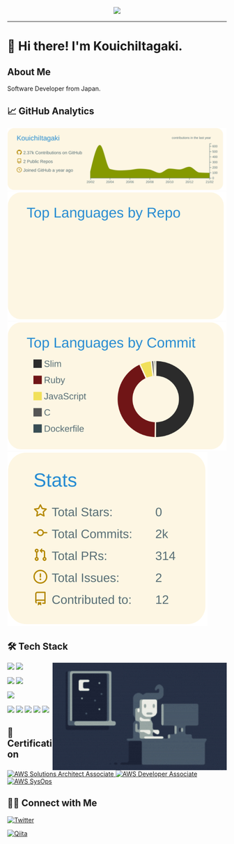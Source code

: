 <div align="center">

![](https://komarev.com/ghpvc/?username=KouichiItagaki&color=blue&style=flat&label=Profile+Views)

</div>

---

# 👋 Hi there! I'm KouichiItagaki.

## About Me

Software Developer from Japan.

## 📈 GitHub Analytics
![](https://raw.githubusercontent.com/KouichiItagaki/KouichiItagaki/master/profile-summary-card-output/solarized/0-profile-details.svg)
![](https://raw.githubusercontent.com/KouichiItagaki/KouichiItagaki/master/profile-summary-card-output/solarized/1-repos-per-language.svg)
![](https://raw.githubusercontent.com/KouichiItagaki/KouichiItagaki/master/profile-summary-card-output/solarized/2-most-commit-language.svg)
![](https://raw.githubusercontent.com/KouichiItagaki/KouichiItagaki/master/profile-summary-card-output/solarized/3-stats.svg)

## 🛠 Tech Stack

<img alt="Night Coding" src="https://raw.githubusercontent.com/AVS1508/AVS1508/master/assets/Night-Coding.gif" align="right" width="400">

<!-- OS, Infrastructure -->

![](https://img.shields.io/badge/-Linux-333.svg?style=flat&logo=linux)
![](https://img.shields.io/badge/-AWS-333.svg?style=flat&logo=amazon-aws)

<!-- Language -->

![](https://img.shields.io/badge/-Ruby-333.svg?style=flat&logo=ruby)
![](https://img.shields.io/badge/-JavaScript-333.svg?style=flat&logo=javascript)

<!-- Framework, Library -->

![](https://img.shields.io/badge/-Ruby%20on%20Rails-333.svg?style=flat&logo=ruby-on-rails)

<!-- Dev Tool -->

![](https://img.shields.io/badge/-Docker-333.svg?style=flat&logo=docker)
![](https://img.shields.io/badge/-GitHub-333.svg?style=flat&logo=github)
![](https://img.shields.io/badge/-CircleCI-333.svg?style=flat&logo=circleci)
![](https://img.shields.io/badge/-Stripe-333.svg?style=flat&logo=stripe)
![](https://img.shields.io/badge/-VSCode-333.svg?style=flat&logo=visual-studio-code)

## 👑 Certification

</a>
<a href="https://www.youracclaim.com/earner/earned/badge/c7983310-2e54-45a1-9101-3e564a42983a">
<img class="icon-image" height="100" src="https://user-images.githubusercontent.com/58158037/107533438-48ad8d80-6c02-11eb-9b50-7589e676af34.png" alt="AWS Solutions Architect Associate" />
</a>
<a href="https://www.youracclaim.com/earner/earned/badge/c7983310-2e54-45a1-9101-3e564a42983a">
<img class="icon-image" height="100" src="https://user-images.githubusercontent.com/58158037/107533577-6aa71000-6c02-11eb-8de6-0e86c7567b90.png" alt="AWS Developer Associate" />
 </a>
<a href="https://www.youracclaim.com/earner/earned/badge/c7983310-2e54-45a1-9101-3e564a42983a">
<img class="icon-image" height="100" src="https://user-images.githubusercontent.com/58158037/107533698-88747500-6c02-11eb-886a-e52abb337b52.png" alt="AWS SysOps" />
</a>

## 🤝🏻  Connect with Me

<a href="https://twitter.com/KOUICH1039" target="_blank"><img src="https://img.shields.io/badge/Twitter-1DA1F2.svg?&style=for-the-badge&logo=twitter&logoColor=white" alt="Twitter"></a>

<a href="https://qiita.com/Kouichi_Itagaki" target="_blank"><img src="https://img.shields.io/badge/Qiita-55C500.svg?&style=for-the-badge&logo=qiita&logoColor=white" alt="Qiita"></a>
